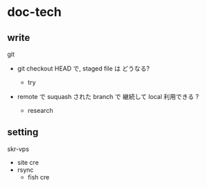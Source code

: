 
# doc-tech


## write

git
- git checkout HEAD で, staged file は どうなる?
  - try


- remote で suquash された branch で 継続して local 利用できる ?
  - research


## setting

skr-vps
- site cre
- rsync
  - fish cre



